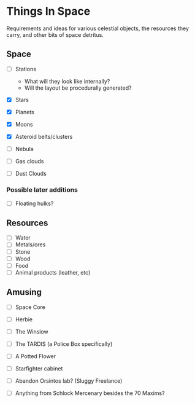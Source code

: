 # Things In Space

Requirements and ideas for various celestial objects, the resources they carry, and other bits of space detritus.

## Space

 - [ ] Stations
    * What will they look like internally?
    * Will the layout be procedurally generated?

 - [x] Stars
 - [x] Planets
 - [x] Moons
 - [x] Asteroid belts/clusters
 - [ ] Nebula
 - [ ] Gas clouds
 - [ ] Dust Clouds

### Possible later additions
 - [ ] Floating hulks?

## Resources
 - [ ] Water
 - [ ] Metals/ores
 - [ ] Stone
 - [ ] Wood
 - [ ] Food
 - [ ] Animal products \(leather, etc)

## Amusing
 - [ ] Space Core
 - [ ] Herbie
 - [ ] The Winslow
 - [ ] The TARDIS \(a Police Box specifically)
 - [ ] A Potted Flower
 - [ ] Starfighter cabinet
 
 - [ ] Abandon Orsintos lab? \(Sluggy Freelance)
 - [ ] Anything from Schlock Mercenary besides the 70 Maxims?
